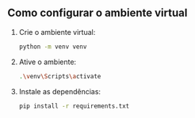 ## Como configurar o ambiente virtual

1. Crie o ambiente virtual:

   ```bash
   python -m venv venv

2. Ative o ambiente:

   ```bash
   .\venv\Scripts\activate

3. Instale as dependências:

   ```bash
   pip install -r requirements.txt
